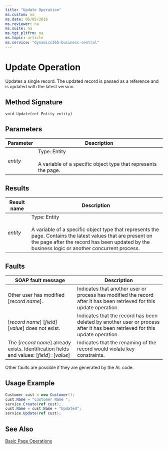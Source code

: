 ```yaml
---
title: "Update Operation"
ms.custom: na
ms.date: 06/05/2016
ms.reviewer: na
ms.suite: na
ms.tgt_pltfrm: na
ms.topic: article
ms.service: "dynamics365-business-central"
---
```

# Update Operation
Updates a single record. The updated record is passed as a reference and is updated with the latest version.  
  
## Method Signature  
 `void Update(ref Entity entity)`  
  
## Parameters  
  
|Parameter|Description|  
|---------------|-----------------|  
|*entity*|Type: Entity<br /><br /> A variable of a specific object type that represents the page.|  
  
## Results  
  
|Result name|Description|  
|-----------------|-----------------|  
|*entity*|Type: Entity<br /><br /> A variable of a specific object type that represents the page. Contains the latest values that are present on the page after the record has been updated by the business logic or another concurrent process.|  
  
## Faults  
  
|SOAP fault message|Description|  
|------------------------|-----------------|  
|Other user has modified \[*record name*\].|Indicates that another user or process has modified the record after it has been retrieved for this update operation.|  
|\[*record name*\] \[*field*\] \[*value*\] does not exist.|Indicates that the record has been deleted by another user or process after it has been retrieved for this update operation.|  
|The \[*record name*\] already exists.  Identification fields and values:  \[*field*\]=\[*value*\]|Indicates that the renaming of the record would violate key constraints.|  
  
 Other faults are possible if they are generated by the AL code.  
  
## Usage Example  
 
  
```c#  
Customer cust = new Customer();  
cust.Name = "Customer Name ";  
service.Create(ref cust);  
cust.Name = cust.Name + "Updated";  
service.Update(ref cust);  
```  
  
## See Also  
 [Basic Page Operations](Basic-Page-Operations.md)